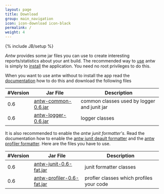 ```yaml
---
layout: page
title: Download
group: main_navigation
icon: icon-download icon-black
permalink: /
weight: 4
---
```

{% include JB/setup %}

*Antw* provides some jar files you can use to create interesting reports/statistics about your ant build.
The recommended way to [use](/documentation/usage/#antw) antw is simply to [install](/documentation/get-remove/#installation) the application. You need no root privileges to do this.

When you want to use antw without to install the app read the [documentation](documentation/usage/#apacheant) how to do this and download the following files

<table class="table">
	<thead>
		<tr>
			<th>#Version</th>
			<th>Jar File</th>
			<th>Description</th>
		</tr>
	</thead>
	<tbody>
		<tr>
			<td>0.6</td>
			<td><a href="https://github.com/downloads/mbauhardt/antw/antw-common-0.6.jar">antw-common-0.6.jar</a></td>
			<td>common classes used by logger and junit jar</td>
		</tr>
		<tr>
			<td>0.6</td>
			<td><a href="https://github.com/downloads/mbauhardt/antw/antw-logger-0.6.jar">antw-logger-0.6.jar</a></td>
			<td>logger classes</td>
		</tr>
	</tbody>
</table>


It is also recommended to enable the *antw junit formatter's*. Read the documentation how to enable the [antw junit deault formatter](/documentation/junit/#defaultformatter) and the [antw profiler formatter](/documentation/junit/#profilerformatter). Here are the files you have to use.

<table class="table">
	<thead>
		<tr>
			<th>#Version</th>
			<th>Jar File</th>
			<th>Description</th>
		</tr>
	</thead>
	<tbody>
		<tr>
			<td>0.6</td>
			<td><a href="https://github.com/downloads/mbauhardt/antw/antw-junit-0.6-fat.jar">antw-junit-0.6-fat.jar</a></td>
			<td>junit formatter classes</td>
		</tr>
		<tr>
			<td>0.6</td>
			<td><a href="https://github.com/downloads/mbauhardt/antw/antw-profiler-0.6-fat.jar">antw-profiler-0.6-fat.jar</a></td>
			<td>profler classes which profiles your code</td>
		</tr>
	</tbody>
</table>
